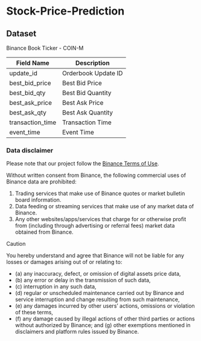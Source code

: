 # Stock-Price-Prediction

## Dataset

Binance Book Ticker - COIN-M

| Field Name       | Description         |
|------------------|---------------------|
| update_id        | Orderbook Update ID |
| best_bid_price   | Best Bid Price      |
| best_bid_qty     | Best Bid Quantity   |
| best_ask_price   | Best Ask Price      |
| best_ask_qty     | Best Ask Quantity   |
| transaction_time | Transaction Time    |
| event_time       | Event Time          |

### Data disclaimer

Please note that our project follow the [Binance Terms of Use](https://www.binance.com/en/terms).

Without written consent from Binance, the following commercial uses of Binance data are prohibited:
1. Trading services that make use of Binance quotes or market bulletin board information.
2. Data feeding or streaming services that make use of any market data of Binance.
3. Any other websites/apps/services that charge for or otherwise profit from (including through advertising or referral fees) market data obtained from Binance.

> [!CAUTION]
> You hereby understand and agree that Binance will not be liable for any losses or damages arising out of or relating to:
> - (a) any inaccuracy, defect, or omission of digital assets price data,
> - (b) any error or delay in the transmission of such data,
> - (c) interruption in any such data,
> - (d) regular or unscheduled maintenance carried out by Binance and service interruption and change resulting from such maintenance,
> - (e) any damages incurred by other users’ actions, omissions or violation of these terms,
> - (f) any damage caused by illegal actions of other third parties or actions without authorized by Binance; and (g) other exemptions mentioned in disclaimers and platform rules issued by Binance.